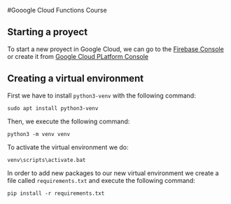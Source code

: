 #Gooogle Cloud Functions Course
## Starting a proyect
To start a new proyect in Google Cloud, we can go to the 
[Firebase Console](https://console.firebase.google.com/) or
create it from [Google Cloud PLatform Console](https://console.cloud.google.com/)
## Creating a virtual environment
First we have to install `python3-venv` with the following
command:
```
sudo apt install python3-venv
```
Then, we execute the following command:
```
python3 -m venv venv
```
To activate the virtual environment we do:
```
venv\scripts\activate.bat
```
In order to add new packages to our new virtual environment
we create a file called `requirements.txt` and execute
the following command:
```
pip install -r requirements.txt
```
